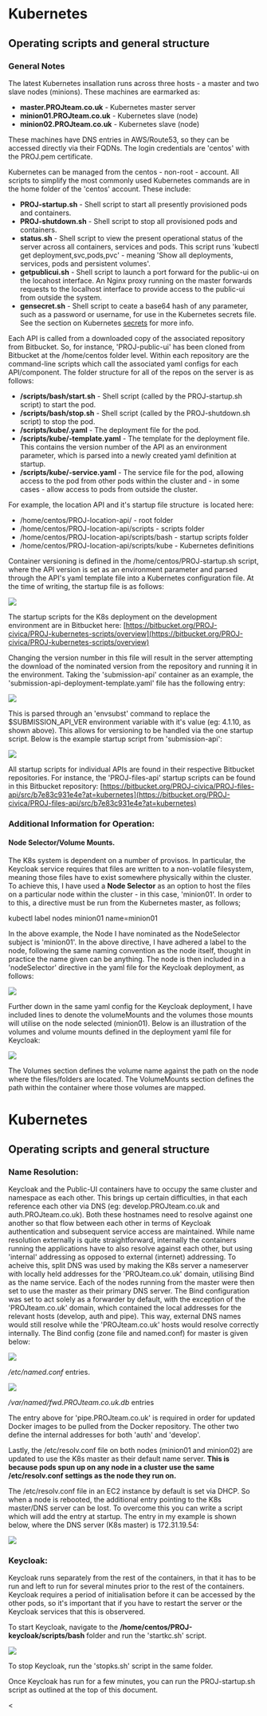 # Kubernetes
## Operating scripts and general structure
### General Notes

The latest Kubernetes insallation runs across three hosts - a master and two slave nodes (minions). These machines are earmarked as:

*   **master.PROJteam.co.uk** - Kubernetes master server
*   **minion01.PROJteam.co.uk** - Kubernetes slave (node)
*   **minion02.PROJteam.co.uk** - Kubernetes slave (node)

These machines have DNS entries in AWS/Route53, so they can be accessed directly via their FQDNs. The login credentials are 'centos' with the PROJ.pem certificate.

Kubernetes can be managed from the centos - non-root - account. All scripts to simplify the most commonly used Kubernetes commands are in the home folder of the 'centos' account. These include:

*   **PROJ-startup.sh** - Shell script to start all presently provisioned pods and containers.
*   **PROJ-shutdown.sh** - Shell script to stop all provisioned pods and containers.
*   **status.sh** - Shell script to view the present operational status of the server across all containers, services and pods. This script runs 'kubectl get deployment,svc,pods,pvc' - meaning 'Show all deployments, services, pods and persistent volumes'.
*   **getpublicui.sh** - Shell script to launch a port forward for the public-ui on the locahost interface. An Nginx proxy running on the master forwards requests to the localhost interface to provide access to the public-ui from outside the system.
*   **gensecret.sh** - Shell script to ceate a base64 hash of any parameter, such as a password or username, for use in the Kubernetes secrets file. See the section on Kubernetes [secrets](/wiki/spaces/PROJ/pages/23396517/Kubernetes+-+Managing+Secrets) for more info.

Each API is called from a downloaded copy of the associated repository from Bitbucket. So, for instance, 'PROJ-public-ui' has been cloned from Bitbucket at the /home/centos folder level. Within each repository are the command-line scripts which call the associated yaml configs for each API/component. The folder structure for all of the repos on the server is as follows:

*   **<repository-name>/scripts/bash/start<repo>.sh** - Shell script (called by the PROJ-startup.sh script) to start the pod.
*   **<repository-name>/scripts/bash/stop<repo>.sh** - Shell script (called by the PROJ-shutdown.sh script) to stop the pod.
*   **<repository-name>/scripts/kube/<repository-name>.yaml** - The deployment file for the pod.
*   **<repository-name>/scripts/kube/<repository-name>-template.yaml** - The template for the deployment file. This contains the version number of the API as an environment parameter, which is parsed into a newly created yaml definition at startup.
*   **<repostitory-name>/scripts/kube/<repostory-name>-service.yaml** - The service file for the pod, allowing access to the pod from other pods within the cluster and - in some cases - allow access to pods from outside the cluster.

For example, the location API and it's startup file structure  is located here:

*   /home/centos/PROJ-location-api/ - root folder
*   /home/centos/PROJ-location-api/scripts - scripts folder
*   /home/centos/PROJ-location-api/scripts/bash - startup scripts folder
*   /home/centos/PROJ-location-api/scripts/kube - Kubernetes definitions

Container versioning is defined in the /home/centos/PROJ-startup.sh script, where the API version is set as an environment parameter and parsed through the API's yaml template file into a Kubernetes configuration file. At the time of writing, the startup file is as follows:

![](https://civicadigital.atlassian.net/wiki/download/thumbnails/25427969/image2018-1-16_10-37-17.png?version=1&modificationDate=1516099039047&cacheVersion=1&api=v2&width=600&height=509)

The startup scripts for the K8s deployment on the development environment are in Bitbucket here: [https://bitbucket.org/PROJ-civica/PROJ-kubernetes-scripts/overview](https://bitbucket.org/PROJ-civica/PROJ-kubernetes-scripts/overview)

Changing the version number in this file will result in the server attempting the download of the nominated version from the repository and running it in the environment. Taking the 'submission-api' container as an example, the 'submission-api-deployment-template.yaml' file has the following entry:

![](https://civicadigital.atlassian.net/wiki/download/attachments/25427969/image2018-1-16_10-41-22.png?version=1&modificationDate=1516099284570&cacheVersion=1&api=v2)

This is parsed through an 'envsubst' command to replace the $SUBMISSION_API_VER environment variable with it's value (eg: 4.1.10, as shown above). This allows for versioning to be handled via the one startup script. Below is the example startup script from 'submission-api':

![](https://civicadigital.atlassian.net/wiki/download/attachments/25427969/image2018-1-16_10-44-19.png?version=1&modificationDate=1516099461830&cacheVersion=1&api=v2)

All startup scripts for individual APIs are found in their respective Bitbucket repositories. For instance, the 'PROJ-files-api' startup scripts can be found in this Bitbucket repository: 
[https://bitbucket.org/PROJ-civica/PROJ-files-api/src/b7e83c931e4e?at=kubernetes](https://bitbucket.org/PROJ-civica/PROJ-files-api/src/b7e83c931e4e?at=kubernetes)

### Additional Information for Operation:

#### Node Selector/Volume Mounts.

The K8s system is dependent on a number of provisos. In particular, the Keycloak service requires that files are written to a non-volatile filesystem, meaning those files have to exist somewhere physically within the cluster. To achieve this, I have used a **Node Selector** as an option to host the files on a particular node within the cluster - in this case, 'minion01'. In order to to this, a directive must be run from the Kubernetes master, as follows;

kubectl label nodes minion01 name=minion01

In the above example, the Node I have nominated as the NodeSelector subject is 'minion01'. In the above directive, I have adhered a label to the node, following the same naming convention as the node itself, thought in practice the name given can be anything. The node is then included in a 'nodeSelector' directive in the yaml file for the Keycloak deployment, as follows:

![](https://civicadigital.atlassian.net/wiki/download/attachments/25427969/image2018-1-25_10-1-20.png?version=1&modificationDate=1516874482434&cacheVersion=1&api=v2)

Further down in the same yaml config for the Keycloak deployment, I have included lines to denote the volumeMounts and the volumes those mounts will utilise on the node selected (minion01). Below is an illustration of the volumes and volume mounts defined in the deployment yaml file for Keycloak:

![](https://civicadigital.atlassian.net/wiki/download/thumbnails/25427969/image2018-1-25_10-4-10.png?version=1&modificationDate=1516874652071&cacheVersion=1&api=v2&width=668&height=640)

The Volumes section defines the volume name against the path on the node where the files/folders are located. The VolumeMounts section defines the path within the container where those volumes are mapped.
# Kubernetes
## Operating scripts and general structure

### Name Resolution:

Keycloak and the Public-UI containers have to occupy the same cluster and namespace as each other. This brings up certain difficulties, in that each reference each other via DNS (eg: develop.PROJteam.co.uk and auth.PROJteam.co.uk). Both these hostnames need to resolve against one another so that flow between each other in terms of Keycloak authentication and subsequent service access are maintained. While name resolution externally is quite straightforward, internally the containers running the applications have to also resolve against each other, but using 'internal' addressing as opposed to external (internet) addressing. To acheive this, split DNS was used by making the K8s server a nameserver with locally held addresses for the 'PROJteam.co.uk' domain, utilising Bind as the name service. Each of the nodes running from the master were then set to use the master as their primary DNS server. The Bind configuration was set to act solely as a forwarder by default, with the exception of the 'PROJteam.co.uk' domain, which contained the local addresses for the relevant hosts (develop, auth and pipe). This way, external DNS names would still resolve while the 'PROJteam.co.uk' hosts would resolve correctly internally. The Bind config (zone file and named.conf) for master is given below:

![](https://civicadigital.atlassian.net/wiki/download/thumbnails/25427969/image2018-1-25_11-50-18.png?version=1&modificationDate=1516881021099&cacheVersion=1&api=v2&width=363&height=163)

_/etc/named.conf_ entries.

![](https://civicadigital.atlassian.net/wiki/download/thumbnails/25427969/image2018-1-25_11-51-59.png?version=1&modificationDate=1516881121169&cacheVersion=1&api=v2&width=462&height=266)

_/var/named/fwd.PROJteam.co.uk.db_ entries

The entry above for 'pipe.PROJteam.co.uk' is required in order for updated Docker images to be pulled from the Docker repository. The other two define the internal addresses for both 'auth' and 'develop'.

Lastly, the /etc/resolv.conf file on both nodes (minion01 and minion02) are updated to use the K8s master as their default name server. **This is because pods spun up on any node in a cluster use the same /etc/resolv.conf settings as the node they run on.**

The /etc/resolv.conf file in an EC2 instance by default is set via DHCP. So when a node is rebooted, the additional entry pointing to the K8s master/DNS server can be lost. To overcome this you can write a script which will add the entry at startup. The entry in my example is shown below, where the DNS server (K8s master) is 172.31.19.54:

![](https://civicadigital.atlassian.net/wiki/download/thumbnails/25427969/image2018-1-25_12-13-26.png?version=1&modificationDate=1516882408390&cacheVersion=1&api=v2&width=335&height=62)

### Keycloak:

Keycloak runs separately from the rest of the containers, in that it has to be run and left to run for several minutes prior to the rest of the containers. Keycloak requires a period of initialisation before it can be accessed by the other pods, so it's important that if you have to restart the server or the Keycloak services that this is observered.

To start Keycloak, navigate to the **/home/centos/PROJ-keycloak/scripts/bash** folder and run the 'startkc.sh' script.

![](https://civicadigital.atlassian.net/wiki/download/attachments/25427969/image2018-2-1_10-47-33.png?version=1&modificationDate=1517482056263&cacheVersion=1&api=v2)

To stop Keycloak, run the 'stopks.sh' script in the same folder.

Once Keycloak has run for a few minutes, you can run the PROJ-startup.sh script as outlined at the top of this document.

<
